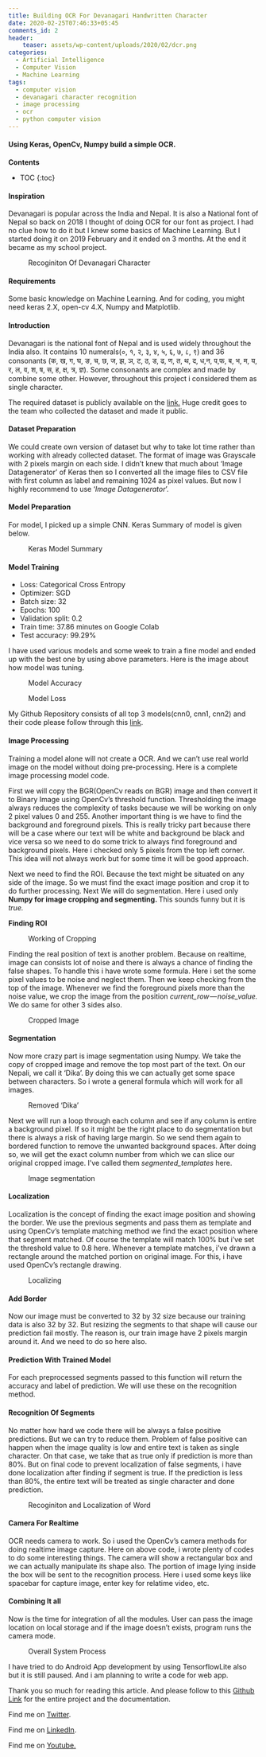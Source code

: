 ```yaml
---
title: Building OCR For Devanagari Handwritten Character
date: 2020-02-25T07:46:33+05:45
comments_id: 2
header:
    teaser: assets/wp-content/uploads/2020/02/dcr.png
categories:
  - Artificial Intelligence
  - Computer Vision
  - Machine Learning
tags:
  - computer vision
  - devanagari character recognition
  - image processing
  - ocr
  - python computer vision
---
```

<!-- wp:heading {"level":4} -->
<h4>Using Keras, OpenCv, Numpy build a simple&nbsp;OCR.</h4>
<!-- /wp:heading -->

**Contents**
* TOC
{:toc}

<!-- wp:heading {"level":4} -->
<h4>Inspiration</h4>
<!-- /wp:heading -->

<!-- wp:paragraph -->
<p>Devanagari is popular across the India and Nepal. It is also a National font of Nepal so back on 2018 I thought of doing OCR for our font as project. I had no clue how to do it but I knew some basics of Machine Learning. But I started doing it on 2019 February and it ended on 3 months. At the end it became as my school project.</p>
<!-- /wp:paragraph -->

<!-- wp:image -->
<figure class="wp-block-image"><img src="https://cdn-images-1.medium.com/max/800/1*gvAMsk8_o_I_FDP5UaMraw.png" alt=""/><figcaption>Recoginiton Of Devanagari Character</figcaption></figure>
<!-- /wp:image -->

<!-- wp:heading {"level":4} -->
<h4>Requirements</h4>
<!-- /wp:heading -->

<!-- wp:paragraph -->
<p>Some basic knowledge on Machine Learning. And for coding, you might need keras 2.X, open-cv 4.X, Numpy and Matplotlib.</p>
<!-- /wp:paragraph -->

<!-- wp:heading {"level":4} -->
<h4>Introduction</h4>
<!-- /wp:heading -->

<!-- wp:paragraph -->
<p>Devanagari is the national font of Nepal and is used widely throughout the India also. It contains 10 numerals(०, १, २, ३, ४, ५, ६, ७, ८, ९) and 36 consonants (क, ख, ग, घ, ङ, च, छ, ज, झ, ञ, ट, ठ, ड, ढ, ण, त, थ, द, ध,न, प,फ, ब, भ, म, य, र, ल, व, श, ष, स, ह, क्ष, त्र, ज्ञ). Some consonants are complex and made by combine some other. However, throughout this project i considered them as single character.</p>
<!-- /wp:paragraph -->

<!-- wp:paragraph -->
<p>The required dataset is publicly available on the <a href="https://web.archive.org/web/20160307001701/http:/cvresearchnepal.com/wordpress/dhcd/" rel="noreferrer noopener" target="_blank">link.</a> Huge credit goes to the team who collected the dataset and made it public.</p>
<!-- /wp:paragraph -->

<!-- wp:heading {"level":4} -->
<h4>Dataset Preparation</h4>
<!-- /wp:heading -->

<!-- wp:paragraph -->
<p>We could create own version of dataset but why to take lot time rather than working with already collected dataset. The format of image was Grayscale with 2 pixels margin on each side. I didn’t knew that much about ‘Image Datagenerator’ of Keras then so I converted all the image files to CSV file with first column as label and remaining 1024 as pixel values. But now I highly recommend to use ‘<em>Image Datagenerator</em>’.</p>
<!-- /wp:paragraph -->

<!-- wp:heading {"level":4} -->
<h4>Model Preparation</h4>
<!-- /wp:heading -->

<!-- wp:paragraph -->
<p>For model, I picked up a simple CNN. Keras Summary of model is given below.</p>
<!-- /wp:paragraph -->

<!-- wp:image -->
<figure class="wp-block-image"><img src="https://cdn-images-1.medium.com/max/800/0*PG712MaX4_yuJEaL" alt=""/><figcaption>Keras Model&nbsp;Summary</figcaption></figure>
<!-- /wp:image -->

<!-- wp:heading {"level":4} -->
<h4>Model Training</h4>
<!-- /wp:heading -->

<!-- wp:list -->
<ul><li>Loss: Categorical Cross Entropy</li><li>Optimizer: SGD</li><li>Batch size: 32</li><li>Epochs: 100</li><li>Validation split: 0.2</li><li>Train time: 37.86 minutes on Google Colab</li><li>Test accuracy: 99.29%</li></ul>
<!-- /wp:list -->

<!-- wp:paragraph -->
<p>I have used various models and some week to train a fine model and ended up with the best one by using above parameters. Here is the image about how model was tuning.</p>
<!-- /wp:paragraph -->

<!-- wp:image -->
<figure class="wp-block-image"><img src="https://cdn-images-1.medium.com/max/800/0*LQRwtgIfmOdVszPb" alt=""/><figcaption>Model Accuracy</figcaption></figure>
<!-- /wp:image -->

<!-- wp:image -->
<figure class="wp-block-image"><img src="https://cdn-images-1.medium.com/max/800/0*X5rDROv99etqRjnl" alt=""/><figcaption>Model Loss</figcaption></figure>
<!-- /wp:image -->

<!-- wp:paragraph -->
<p>My Github Repository consists of all top 3 models(cnn0, cnn1, cnn2) and their code please follow through this <a href="https://github.com/q-viper/final-devanagari-word-char-detector" rel="noreferrer noopener" target="_blank">link</a>.</p>
<!-- /wp:paragraph -->

<!-- wp:heading {"level":4} -->
<h4>Image Processing</h4>
<!-- /wp:heading -->

<!-- wp:paragraph -->
<p>Training a model alone will not create a OCR. And we can’t use real world image on the model without doing pre-processing. Here is a complete image processing model code.</p>
<!-- /wp:paragraph -->

<!-- wp:html -->
<script src="https://gist.github.com/q-viper/a9651d5449c52ff66cc7d5503dd3b3fc.js"></script>
<!-- <figure><iframe width="700" height="250" src="/media/da77729b842075c17e47eaa65080e5a9" allowfullscreen=""></iframe><figcaption>Image Processing Method</figcaption></figure> -->
<!-- /wp:html -->

<!-- wp:paragraph -->
<p>First we will copy the BGR(OpenCv reads on BGR) image and then convert it to Binary Image using OpenCv’s threshold function. Thresholding the image always reduces the complexity of tasks because we will be working on only 2 pixel values 0 and 255. Another important thing is we have to find the background and foreground pixels. This is really tricky part because there will be a case where our text will be white and background be black and vice versa so we need to do some trick to always find foreground and background pixels. Here i checked only 5 pixels from the top left corner. This idea will not always work but for some time it will be good approach.</p>
<!-- /wp:paragraph -->

<!-- wp:paragraph -->
<p>Next we need to find the ROI. Because the text might be situated on any side of the image. So we must find the exact image position and crop it to do further processing. Next We will do segmentation. Here i used only <strong>Numpy for image cropping and segmenting. </strong>This sounds funny but it is <em>true.</em></p>
<!-- /wp:paragraph -->

<!-- wp:paragraph -->
<p><strong>Finding ROI</strong></p>
<!-- /wp:paragraph -->

<!-- wp:html -->
<script src="https://gist.github.com/q-viper/253bdba4fd4e622cbc2b1d1318b5cf27.js"></script>
<!-- /wp:html -->

<!-- wp:image -->
<figure class="wp-block-image"><img src="https://cdn-images-1.medium.com/max/800/1*u2E1Mid2L5sxkcdpUXZBoQ.png" alt=""/><figcaption>Working of&nbsp;Cropping</figcaption></figure>
<!-- /wp:image -->

<!-- wp:paragraph -->
<p>Finding the real position of text is another problem. Because on realtime, image can consists lot of noise and there is always a chance of finding the false shapes. To handle this i have wrote some formula. Here i set the some pixel values to be noise and neglect them. Then we keep checking from the top of the image. Whenever we find the foreground pixels more than the noise value, we crop the image from the position <em>current_row — noise_value.</em> We do same for other 3 sides also.</p>
<!-- /wp:paragraph -->

<!-- wp:image -->
<figure class="wp-block-image"><img src="https://cdn-images-1.medium.com/max/800/1*TXA_wGVxr3bcsOKOSUGIqQ.png" alt=""/><figcaption>Cropped Image</figcaption></figure>
<!-- /wp:image -->

<!-- wp:heading {"level":4} -->
<h4>Segmentation</h4>
<!-- /wp:heading -->

<!-- wp:html -->
<script src="https://gist.github.com/q-viper/2f158f5a5bbca55e1a913810e0ef51fd.js"></script>
<!-- /wp:html -->

<!-- wp:paragraph -->
<p>Now more crazy part is image segmentation using Numpy. We take the copy of cropped image and remove the top most part of the text. On our Nepali, we call it ‘Dika’. By doing this we can actually get some space between characters. So i wrote a general formula which will work for all images.</p>
<!-- /wp:paragraph -->

<!-- wp:image -->
<figure class="wp-block-image"><img src="https://cdn-images-1.medium.com/max/800/1*0M055AAKqeXN85MOSfpgOw.png" alt=""/><figcaption>Removed ‘Dika’</figcaption></figure>
<!-- /wp:image -->

<!-- wp:paragraph -->
<p>Next we will run a loop through each column and see if any column is entire a background pixel. If so it might be the right place to do segmentation but there is always a risk of having large margin. So we send them again to bordered function to remove the unwanted background spaces. After doing so, we will get the exact column number from which we can slice our original cropped image. I’ve called them <em>segmented_templates </em>here.</p>
<!-- /wp:paragraph -->

<!-- wp:image -->
<figure class="wp-block-image"><img src="https://cdn-images-1.medium.com/max/800/1*gX2lSeJFUAQm2MIRRy7fsw.png" alt=""/><figcaption>Image segmentation</figcaption></figure>
<!-- /wp:image -->

<!-- wp:heading {"level":4} -->
<h4>Localization</h4>
<!-- /wp:heading -->

<!-- wp:html -->
<script src="https://gist.github.com/q-viper/aa94429d356def9fb476020d8c206b6e.js"></script>
<!-- /wp:html -->

<!-- wp:paragraph -->
<p>Localization is the concept of finding the exact image position and showing the border. We use the previous segments and pass them as template and using OpenCv’s template matching method we find the exact position where that segment matched. Of course the template will match 100% but i’ve set the threshold value to 0.8 here. Whenever a template matches, i’ve drawn a rectangle around the matched portion on original image. For this, i have used OpenCv’s rectangle drawing.</p>
<!-- /wp:paragraph -->

<!-- wp:image -->
<figure class="wp-block-image"><img src="https://cdn-images-1.medium.com/max/800/1*8b5iepLSl33Upf6aEv3vYg.jpeg" alt=""/><figcaption>Localizing</figcaption></figure>
<!-- /wp:image -->

<!-- wp:heading {"level":4} -->
<h4>Add Border</h4>
<!-- /wp:heading -->

<!-- wp:html -->
<script src="https://gist.github.com/q-viper/5bca6014fad5489a9625e2b0b34e46a0.js"></script>
<!-- /wp:html -->

<!-- wp:paragraph -->
<p>Now our image must be converted to 32 by 32 size because our training data is also 32 by 32. But resizing the segments to that shape will cause our prediction fail mostly. The reason is, our train image have 2 pixels margin around it. And we need to do so here also.</p>
<!-- /wp:paragraph -->

<!-- wp:heading {"level":4} -->
<h4>Prediction With Trained&nbsp;Model</h4>
<!-- /wp:heading -->

<!-- wp:html -->
<script src="https://gist.github.com/q-viper/e280064574bdbf85d4010ebc5ecbd60c.js"></script>
<!-- /wp:html -->

<!-- wp:paragraph -->
<p>For each preprocessed segments passed to this function will return the accuracy and label of prediction. We will use these on the recognition method.</p>
<!-- /wp:paragraph -->

<!-- wp:heading {"level":4} -->
<h4>Recognition Of&nbsp;Segments</h4>
<!-- /wp:heading -->

<!-- wp:html -->
<script src="https://gist.github.com/q-viper/24ec4fdace54777e35e7731fd600d8c7.js"></script>
<!-- /wp:html -->

<!-- wp:paragraph -->
<p>No matter how hard we code there will be always a false positive predictions. But we can try to reduce them. Problem of false positive can happen when the image quality is low and entire text is taken as single character. On that case, we take that as true only if prediction is more than 80%. But on final code to prevent localization of false segments, i have done localization after finding if segment is true. If the prediction is less than 80%, the entire text will be treated as single character and done prediction.</p>
<!-- /wp:paragraph -->

<!-- wp:image -->
<figure class="wp-block-image"><img src="https://cdn-images-1.medium.com/max/800/1*gvAMsk8_o_I_FDP5UaMraw.png" alt=""/><figcaption>Recoginiton and Localization of&nbsp;Word</figcaption></figure>
<!-- /wp:image -->

<!-- wp:heading {"level":4} -->
<h4>Camera For&nbsp;Realtime</h4>
<!-- /wp:heading -->

<!-- wp:html -->
<script src="https://gist.github.com/q-viper/725fddd9d810b477b894554e4c9a66c1.js"></script>
<!-- /wp:html -->

<!-- wp:paragraph -->
<p>OCR needs camera to work. So i used the OpenCv’s camera methods for doing realtime image capture. Here on above code, i wrote plenty of codes to do some interesting things. The camera will show a rectangular box and we can actually manipulate its shape also. The portion of image lying inside the box will be sent to the recognition process. Here i used some keys like spacebar for capture image, enter key for relatime video, etc.</p>
<!-- /wp:paragraph -->

<!-- wp:heading {"level":4} -->
<h4>Combining It&nbsp;all</h4>
<!-- /wp:heading -->

<!-- wp:html -->
<script src="https://gist.github.com/q-viper/361c977f65ed63346cc0e56cf3db9499.js"></script>
<!-- /wp:html -->

<!-- wp:paragraph -->
<p>Now is the time for integration of all the modules. User can pass the image location on local storage and if the image doesn’t exists, program runs the camera mode.</p>
<!-- /wp:paragraph -->

<!-- wp:image -->
<figure class="wp-block-image"><img src="https://cdn-images-1.medium.com/max/800/1*xabnnrF-Qn2TwzYL-MKMew.png" alt=""/><figcaption>Overall System&nbsp;Process</figcaption></figure>
<!-- /wp:image -->

<!-- wp:paragraph -->
<p>I have tried to do Android App development by using TensorflowLite also but it is still paused. And i am planning to write a code for web app.</p>
<!-- /wp:paragraph -->

<!-- wp:paragraph -->
<p>Thank you so much for reading this article. And please follow to this <a href="https://github.com/q-viper/final-devanagari-word-char-detector" rel="noreferrer noopener" target="_blank">Github Link</a> for the entire project and the documentation.</p>
<!-- /wp:paragraph -->

<!-- wp:paragraph -->
<p>Find me on <a href="https://twitter.com/QuassarianViper" rel="noreferrer noopener" target="_blank">Twitter</a>.</p>
<!-- /wp:paragraph -->

<!-- wp:paragraph -->
<p>Find me on <a href="https://www.linkedin.com/in/ramkrishna-acharya-91a217183/?lipi=urn%3Ali%3Apage%3Ad_flagship3_feed%3BFCZIE%2FfkS2usch6WJ6YCSg%3D%3D" rel="noreferrer noopener" target="_blank">LinkedIn</a>.</p>
<!-- /wp:paragraph -->

<!-- wp:paragraph -->
<p>Find me on <a href="https://www.youtube.com/channel/UCR8bjIFUkmWMRntCNLsAuIg" rel="noreferrer noopener" target="_blank">Youtube.</a></p>
<!-- /wp:paragraph -->